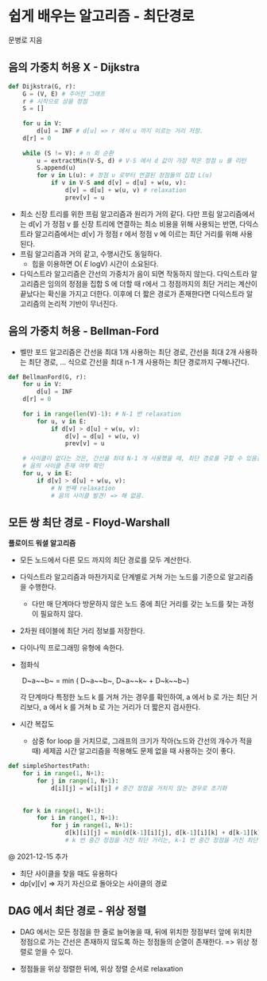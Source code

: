 # 쉽게 배우는 알고리즘 - 최단경로 

문병로 지음

## 음의 가중치 허용 X - Dijkstra

```python
def Dijkstra(G, r):
    G = (V, E) # 주어진 그래프 
    r # 시작으로 삼을 정점 
	S = []
	
	for u in V:
		d[u] = INF # d[u] => r 에서 u 까지 이르는 거리 저장.
	d[r] = 0 
	
	while (S != V): # n 회 순환 
		u = extractMin(V-S, d) # V-S 에서 d 값이 가장 작은 정점 u 를 리턴
        S.append(u)
        for v in L(u): # 정점 u 로부터 연결된 정점들의 집합 L(u)
            if v in V-S and d[v] = d[u] + w(u, v):
                d[v] = d[u] + w(u, v) # relaxation 
                prev[v] = u
```

- 최소 신장 트리를 위한 프림 알고리즘과 원리가 거의 같다. 다만 프림 알고리즘에서는 d[v] 가 정점 v 를 신장 트리에 연결하는 최소 비용을 위해 사용되는 반면, 다익스트라 알고리즘에서는 d[v] 가 정점 r 에서 정점 v 에 이르는 최단 거리를 위해 사용된다. 
- 프림 알고리즘과 거의 같고, 수행시간도 동일하다. 
  - 힙을 이용하면 O( _E_ logV) 시간이 소요된다. 
- 다익스트라 알고리즘은 간선의 가중치가 음이 되면 작동하지 않는다. 다익스트라 알고리즘은 임의의 정점을 집합 S 에 더할 때 r에서 그 정점까지의 최단 거리는 계산이 끝났다는 확신을 가지고 더한다.  이후에 더 짧은 경로가 존재한다면 다익스트라 알고리즘의 논리적 기반이 무너진다. 

## 음의 가중치 허용 - Bellman-Ford

- 벨만 포드 알고리즘은 간선을 최대 1개 사용하는 최단 경로, 간선을 최대 2개 사용하는 최단 경로, ... 식으로 간선을 최대 n-1 개 사용하는 최단 경로까지 구해나간다. 

```python
def BellmanFord(G, r):
    for u in V:
        d[u] = INF
    d[r] = 0
    
    for i in range(len(V)-1): # N-1 번 relaxation 
        for u, v in E:
            if d[v] > d[u] + w(u, v):
                d[v] = d[u] + w(u, v)
                prev[v] = u
	
    # 사이클이 없다는 것은, 간선을 최대 N-1 개 사용했을 때, 최단 경로를 구할 수 있음을 뜻한다.  
    # 음의 사이클 존재 여부 확인
    for u, v in E: 
        if d[v] > d[u] + w(u, v):
            # N 번째 relaxation 
            # 음의 사이클 발견! => 해 없음.
```



## 모든 쌍 최단 경로 - Floyd-Warshall 

**플로이드 워셜 알고리즘** 

- 모든 노드에서 다른 모드 까지의 최단 경로를 모두 계산한다. 

- 다익스트라 알고리즘과 마찬가지로 단계별로 거쳐 가는 노드를 기준으로 알고리즘을 수행한다. 

  - 다만 매 단계마다 방문하지 않은 노드 중에 최단 거리를 갖는 노드를 찾는 과정이 필요하지 않다.

- 2차원 테이블에 최단 거리 정보를 저장한다. 

- 다이나믹 프로그래밍 유형에 속한다. 

- 점화식 

  ​		D~a~~b~ = min ( D~a~~b~, D~a~~k~ + D~k~~b~)

  각 단계마다 특정한 노드 k 를 거쳐 가는 경우를 확인하여, a 에서 b 로 가는 최단 거리보다, a 에서 k 를 거쳐 b 로 가는 거리가 더 짧은지 검사한다. 

- 시간 복잡도
  - 삼중 for loop 을 거치므로, 그래프의 크기가 작아(노드와 간선의 개수가 적을 때) 세제곱 시간 알고리즘을 적용해도 문제 없을 때 사용하는 것이 좋다. 

```python
def simpleShortestPath:
    for i in range(1, N+1):
        for j in range(1, N+1):
            d[i][j] = w[i][j] # 중간 정점을 거치지 않는 경우로 초기화 
	
    
    for k in range(1, N+1):
        for i in range(1, N+1):
            for j in range(1, N+1):
                d[k][i][j] = min(d[k-1][i][j], d[k-1][i][k] + d[k-1][k][j])
                # k 번 중간 정점을 거친 최단 거리는, k-1 번 중간 정점을 거친 최단 거리를 통해 구한다. 
```

@ 2021-12-15 추가 

- 최단 사이클을 찾을 때도 유용하다 
- dp[v][v] => 자기 자신으로 돌아오는 사이클의 경로 

## DAG 에서 최단 경로 - 위상 정렬

- DAG 에서는 모든 정점을 한 줄로 늘어놓을 때, 뒤에 위치한 정점부터 앞에 위치한 정점으로 가는 간선은 존재하지 않도록 하는 정점들의 순열이 존재한다. => 위상 정렬로 얻을 수 있다. 

- 정점들을 위상 정렬한 뒤에, 위상 정렬 순서로 relaxation
